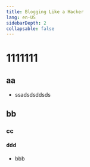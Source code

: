 ```yaml
---
title: Blogging Like a Hacker
lang: en-US
sidebarDepth: 2
collapsable: false
---
```


# 1111111

## aa

+ ssadsdsddsds

## bb

### cc

#### ddd

+ bbb

